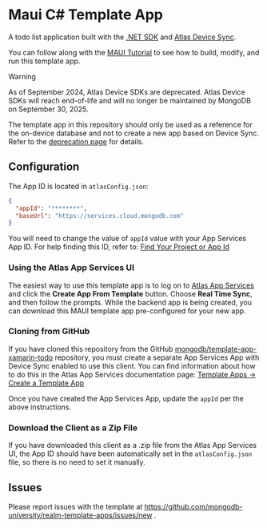 ﻿# Maui C# Template App

A todo list application built with the [.NET SDK](https://www.mongodb.com/docs/realm/sdk/dotnet/) and [Atlas Device Sync](https://www.mongodb.com/docs/atlas/app-services/sync/).

You can follow along with the [MAUI Tutorial](https://www.mongodb.com/docs/atlas/app-services/tutorial/dotnet/) to see how to build, modify, and
run this template app.

> [!WARNING]
> As of September 2024, Atlas Device SDKs are deprecated. Atlas Device SDKs
> will reach end-of-life and will no longer be maintained by MongoDB on
> September 30, 2025.
>
> The template app in this repository should only be used as a reference for
> the on-device database and not to create a new app based on Device Sync.
> Refer to the [deprecation page](https://www.mongodb.com/docs/atlas/device-sdks/>deprecation/) for details.

## Configuration

The App ID is located in `atlasConfig.json`:

```json
{
  "appId": "********",
  "baseUrl": "https://services.cloud.mongodb.com"
}
```

You will need to change the value of `appId` value with your App Services App ID. For help finding this ID, refer to: [Find Your Project or App Id](https://www.mongodb.com/docs/atlas/app-services/reference/find-your-project-or-app-id/)

### Using the Atlas App Services UI

The easiest way to use this template app is to log on to [Atlas App Services](https://services.cloud.mongodb.com) and click the **Create App From Template** button. Choose
**Real Time Sync**, and then follow the prompts. While the backend app is being
created, you can download this MAUI template app pre-configured for your new
app.

### Cloning from GitHub

If you have cloned this repository from the GitHub
[mongodb/template-app-xamarin-todo](https://github.com/mongodb/template-app-xamarin-todo.git)
repository, you must create a separate App Services App with Device Sync
enabled to use this client. You can find information about how to do this
in the Atlas App Services documentation page:
[Template Apps -> Create a Template App](https://www.mongodb.com/docs/atlas/app-services/reference/template-apps/)

Once you have created the App Services App, update the `appId` per the
above instructions.

### Download the Client as a Zip File

If you have downloaded this client as a .zip file from the Atlas App Services
UI, the App ID should have been automatically set in the `atlasConfig.json` file,
so there is no need to set it manually.

## Issues

Please report issues with the template at https://github.com/mongodb-university/realm-template-apps/issues/new .
